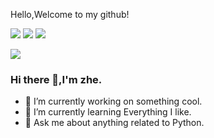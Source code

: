 Hello,Welcome to my github!

![](https://img.shields.io/badge/GitHub-100000?style=for-the-badge&logo=github&logoColor=white) ![](https://img.shields.io/badge/Python-3776AB?style=for-the-badge&logo=python&logoColor=white)	![](https://img.shields.io/badge/C%2B%2B-00599C?style=for-the-badge&logo=c%2B%2B&logoColor=white)


![](https://github-readme-stats.vercel.app/api?username=uiuiqkjn&show_icons=true&theme=transparent) 

### Hi there 👋,I'm zhe.
<!---
uiuiqkjn/uiuiqkjn is a ✨ special ✨ repository because its `README.md` (this file) appears on your GitHub profile.
You can click the Preview link to take a look at your changes.
--->
- 🔭 I’m currently working on something cool.
- 🌱 I’m currently learning Everything I like.
- 💬 Ask me about anything related to Python.




